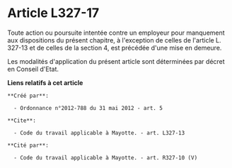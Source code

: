 # Article L327-17

Toute action ou poursuite intentée contre un employeur pour manquement aux dispositions du présent chapitre, à l'exception de
celles de l'article L. 327-13 et de celles de la section 4, est précédée d'une mise en demeure. 

Les modalités d'application du présent article sont déterminées par décret en Conseil d'Etat.

**Liens relatifs à cet article**

	**Créé par**:

	  - Ordonnance n°2012-788 du 31 mai 2012 - art. 5

	**Cite**:

	  - Code du travail applicable à Mayotte. - art. L327-13

	**Cité par**:

	  - Code du travail applicable à Mayotte. - art. R327-10 (V)
